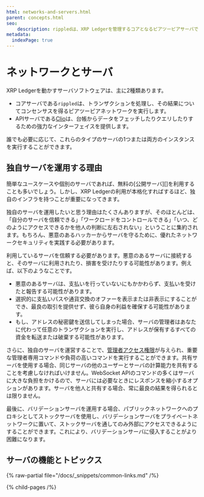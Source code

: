 ```yaml
---
html: networks-and-servers.html
parent: concepts.html
seo:
    description: rippledは、XRP Ledgerを管理するコアとなるピアツーピアサーバです。
metadata:
  indexPage: true
---
```

# ネットワークとサーバ

XRP Ledgerを動かすサーバソフトウェアは、主に2種類あります。

- コアサーバである`rippled`は、トランザクションを処理し、その結果についてコンセンサスを得るピアツーピアネットワークを実行します。
- APIサーバである[Clio](the-clio-server.md)は、台帳からデータをフェッチしたりクエリしたりするための強力なインターフェイスを提供します。

誰でも必要に応じて、これらのタイプのサーバの1つまたは両方のインスタンスを実行することができます。

## 独自サーバを運用する理由

簡単なユースケースや個別のサーバであれば、無料の[公開サーバ][]を利用することも多いでしょう。しかし、XRP Ledgerの利用が本格化すればするほど、独自のインフラを持つことが重要になってきます。

独自のサーバを運用したいと思う理由はたくさんありますが、そのほとんどは、「自分のサーバを信頼できる」「ワークロードをコントロールできる」「いつ、どのようにアクセスできるかを他人の判断に左右されない」ということに集約されます。もちろん、悪意のあるハッカーからサーバを守るために、優れたネットワークセキュリティを実践する必要があります。

利用しているサーバを信頼する必要があります。悪意のあるサーバに接続すると、そのサーバに利用されたり、損害を受けたりする可能性があります。例えば、以下のようなことです。

* 悪意のあるサーバは、支払いを行っていないにもかかわらず、支払いを受けたと報告する可能性があります。
* 選択的に支払いパスや通貨交換のオファーを表示または非表示にすることができ、最良の取引を提供せず、彼ら自身の利益を確保する可能性があります。
* もし、アドレスの秘密鍵を送信してしまった場合、サーバの管理者はあなたに代わって任意のトランザクションを実行し、アドレスが保有するすべての資金を転送または破棄する可能性があります。

さらに、独自のサーバを運営することで、[管理者アクセス権限](../../tutorials/http-websocket-apis/build-apps/get-started.md#管理者アクセス権限)が与えられ、重要な管理者専用コマンドや負荷の高いコマンドを実行することができます。共有サーバを使用する場合、同じサーバの他のユーザーとサーバの計算能力を共有することを考慮しなければいけません。WebSocket APIのコマンドの多くはサーバに大きな負担をかけるので、サーバには必要なときにレスポンスを縮小するオプションがあります。サーバを他人と共有する場合、常に最良の結果を得られるとは限りません。

最後に、バリデーションサーバを運用する場合、パブリックネットワークへのプロキシとしてストックサーバを使用し、バリデーションサーバをプライベートネットワークに置いて、ストックサーバを通してのみ外部にアクセスできるようにすることができます。これにより、バリデーションサーバに侵入することがより困難になります。

## サーバの機能とトピックス

<!-- provided by the auto-generated table of children -->

{% raw-partial file="/docs/_snippets/common-links.md" /%}


{% child-pages /%}
